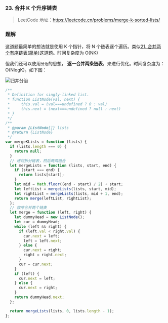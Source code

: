 ### 23. 合并 K 个升序链表

> LeetCode 地址：https://leetcode.cn/problems/merge-k-sorted-lists/

### 题解

这道题最简单的想法就是使用 K 个指针，将 N 个链表逐个遍历。类似[21. 合并两个有序链表(简单)](https://github.com/kerwin-ly/Blog/blob/master/algorithm/linked-list/21.%20%E5%90%88%E5%B9%B6%E4%B8%A4%E4%B8%AA%E6%9C%89%E5%BA%8F%E9%93%BE%E8%A1%A8(%E7%AE%80%E5%8D%95).md)这道题。时间复杂度为 O(NK)

但我们还可以使用`分治`的思想， **逐一合并两条链表**，来进行优化。时间复杂度为：O(NlogK)。如下图：

![归并分治](https://raw.githubusercontent.com/kerwin-ly/Blog/master/assets/imgs/algorithm/partition.png)

```js
/**
 * Definition for singly-linked list.
 * function ListNode(val, next) {
 *     this.val = (val===undefined ? 0 : val)
 *     this.next = (next===undefined ? null : next)
 * }
 */
/**
 * @param {ListNode[]} lists
 * @return {ListNode}
 */
var mergeKLists = function (lists) {
  if (lists.length === 0) {
    return null;
  }
  // 递归拆分链表，然后两两组合
  let mergeLists = function (lists, start, end) {
    if (start === end) {
      return lists[start];
    }
    let mid = Math.floor((end - start) / 2) + start;
    let leftList = mergeLists(lists, start, mid);
    let rightList = mergeLists(lists, mid + 1, end);
    return merge(leftList, rightList);
  };
  // 按序合并两个链表
  let merge = function (left, right) {
    let dummyHead = new ListNode();
    let cur = dummyHead;
    while (left && right) {
      if (left.val < right.val) {
        cur.next = left;
        left = left.next;
      } else {
        cur.next = right;
        right = right.next;
      }
      cur = cur.next;
    }
    if (left) {
      cur.next = left;
    } else {
      cur.next = right;
    }
    return dummyHead.next;
  };

  return mergeLists(lists, 0, lists.length - 1);
};
```

